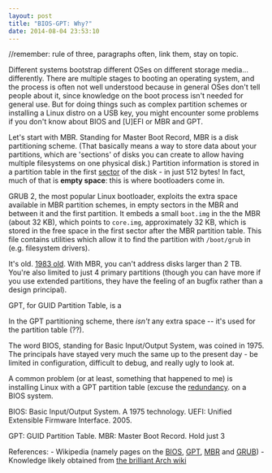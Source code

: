 ```yaml
---
layout: post
title: "BIOS-GPT: Why?"
date: 2014-08-04 23:53:10
---
```


//remember: rule of three,
            paragraphs often,
            link them,
            stay on topic.

Different systems bootstrap different OSes on different storage media...
differently. There are multiple stages to booting an operating system, and the
process is often not well understood because in general OSes don't tell people
about it, since knowledge on the boot process isn't needed for general use.
But for doing things such as complex partition schemes or installing a Linux
distro on a USB key, you might encounter some problems if you don't know about
BIOS and [U]EFI or MBR and GPT.

Let's start with MBR. Standing for Master Boot Record, MBR is a disk partitioning
scheme. (That basically means a way to store data about your partitions, which
are 'sections' of disks you can create to allow having multiple filesystems on
one physical disk.) Partition information is stored in a partition table in the
first [sector](http://en.wikipedia.org/wiki/Disk_sector) of the disk - in just
512 bytes! In fact, much of that is **empty space**: this is where bootloaders
come in.

GRUB 2, the most popular Linux bootloader, exploits the extra space available
in MBR partition schemes, in empty sectors in the MBR and between it and the first
partition. It embeds a small `boot.img` in the the MBR (about 32 KB), which
points to `core.img`, approximately 32 KB, which is stored in the free space in
the first sector after the MBR partition table. This file contains utilities
which allow it to find the partition with `/boot/grub` in (e.g. filesystem drivers).

<!-- http://en.wikipedia.org/wiki/File:GNU_GRUB_on_MBR_partitioned_hard_disk_drives.svg -->
<!-- Remember to attribute -->

It's old. [1983 old](http://en.wikipedia.org/wiki/Master_boot_record#Overview). With MBR, you can't address disks larger than 2 TB. You're also limited to just 4 primary partitions (though you can have more if you use extended partitions, they have the feeling of an bugfix rather than a design principal).

GPT, for GUID Partition Table, is a

In the GPT partitioning scheme, there *isn't* any extra space -- it's used for
the partition table (??).

The word BIOS, standing for Basic Input/Output System, was
coined in 1975. The principals have stayed very much the same up to the present
day - be limited in configuration, difficult to debug, and really ugly to look
at.

A common problem (or at least, something that happened to me) is installing
Linux with a GPT partition table (excuse the [redundancy](http://tvtropes.org/pmwiki/pmwiki.php/Main/DepartmentOfRedundancyDepartment).
on a BIOS system.

BIOS: Basic Input/Output System. A 1975 technology.
UEFI: Unified Extensible Firmware Interface. 2005.

GPT: GUID Partition Table.
MBR: Master Boot Record. Hold just 3

References:
    - Wikipedia (namely pages on the [BIOS](), [GPT](), [MBR]() and [GRUB]())
    - Knowledge likely obtained from [the brilliant Arch wiki](https://wiki.archlinux.org/)
